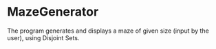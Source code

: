 # MazeGenerator

The program generates and displays a maze of given size (input by the user), using Disjoint Sets.

